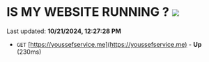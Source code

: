 # IS MY WEBSITE RUNNING ? [![](https://img.shields.io/static/v1?label=Sponsor&message=%E2%9D%A4&logo=GitHub&color=%23fe8e86)](https://github.com/sponsors/Youssef-Lehmam)

Last updated: **10/21/2024, 12:27:28 PM**

- `GET` [https://youssefservice.me](https://youssefservice.me) - **Up** (230ms)
